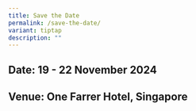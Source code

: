 ```yaml
---
title: Save the Date
permalink: /save-the-date/
variant: tiptap
description: ""
---
```

<h2>Date: 19 - 22 November 2024</h2>
<h2>Venue: One Farrer Hotel, Singapore</h2>
<p></p>